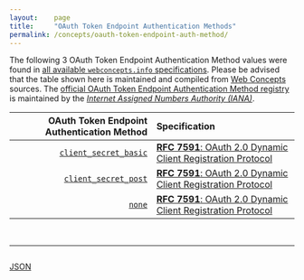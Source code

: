 ```yaml
---
layout:    page
title:     "OAuth Token Endpoint Authentication Methods"
permalink: /concepts/oauth-token-endpoint-auth-method/
---
```




The following 3 OAuth Token Endpoint Authentication Method values were found in [all available `webconcepts.info` specifications](/specs). Please be advised that the table shown here is maintained and compiled from [Web Concepts](/) sources. The [official OAuth Token Endpoint Authentication Method registry](http://www.iana.org/assignments/oauth-parameters/oauth-parameters.xhtml#token-endpoint-auth-method) is maintained by the [*Internet Assigned Numbers Authority (IANA)*](http://www.iana.org/).

OAuth Token Endpoint Authentication Method | Specification
-------: | :-------
[`client_secret_basic`](/concepts/oauth-token-endpoint-auth-method/client_secret_basic) | [**RFC 7591**: OAuth 2.0 Dynamic Client Registration Protocol](/specs/IETF/RFC/7591 "This specification defines mechanisms for dynamically registering OAuth 2.0 clients with authorization servers. Registration requests send a set of desired client metadata values to the authorization server. The resulting registration responses return a client identifier to use at the authorization server and the client metadata values registered for the client. The client can then use this registration information to communicate with the authorization server using the OAuth 2.0 protocol. This specification also defines a set of common client metadata fields and values for clients to use during registration.")
[`client_secret_post`](/concepts/oauth-token-endpoint-auth-method/client_secret_post) | [**RFC 7591**: OAuth 2.0 Dynamic Client Registration Protocol](/specs/IETF/RFC/7591 "This specification defines mechanisms for dynamically registering OAuth 2.0 clients with authorization servers. Registration requests send a set of desired client metadata values to the authorization server. The resulting registration responses return a client identifier to use at the authorization server and the client metadata values registered for the client. The client can then use this registration information to communicate with the authorization server using the OAuth 2.0 protocol. This specification also defines a set of common client metadata fields and values for clients to use during registration.")
[`none`](/concepts/oauth-token-endpoint-auth-method/none) | [**RFC 7591**: OAuth 2.0 Dynamic Client Registration Protocol](/specs/IETF/RFC/7591 "This specification defines mechanisms for dynamically registering OAuth 2.0 clients with authorization servers. Registration requests send a set of desired client metadata values to the authorization server. The resulting registration responses return a client identifier to use at the authorization server and the client metadata values registered for the client. The client can then use this registration information to communicate with the authorization server using the OAuth 2.0 protocol. This specification also defines a set of common client metadata fields and values for clients to use during registration.")

<br/>
<hr/>

<p style="float : left"><a href="oauth-token-endpoint-auth-method.json" title="JSON representing all values for this Web Concept">JSON</a></p>
